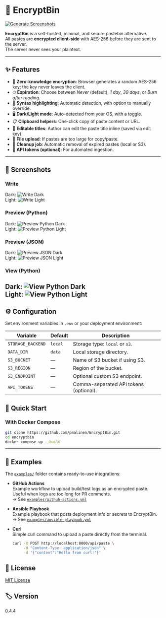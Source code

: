 # 🔐 EncryptBin

[![Generate Screenshots](https://github.com/pmalinen/EncryptBin/actions/workflows/screenshots.yml/badge.svg)](https://github.com/pmalinen/EncryptBin/actions/workflows/screenshots.yml)

**EncryptBin** is a self-hosted, minimal, and secure pastebin alternative.  
All pastes are **encrypted client-side** with AES-256 before they are sent to the server.  
The server never sees your plaintext.

---

## ✨ Features

- 🔑 **Zero-knowledge encryption**: Browser generates a random AES-256 key; the key never leaves the client.
- ⏱ **Expiration**: Choose between *Never* (default), *1 day*, *30 days*, or *Burn after reading*.
- 📄 **Syntax highlighting**: Automatic detection, with option to manually override.
- 🖥 **Dark/Light mode**: Auto-detected from your OS, with a toggle.
- 📋 **Clipboard helpers**: One-click copy of paste content or URL.
- 📝 **Editable titles**: Author can edit the paste title inline (saved via edit key).
- 📂 **File upload**: If pastes are too large for copy/paste.
- 🧹 **Cleanup job**: Automatic removal of expired pastes (local or S3).
- 🔑 **API tokens (optional)**: For automated ingestion.

---

## 📸 Screenshots

### Write
Dark: ![Write Dark](docs/screenshots/write-dark.png)  
Light: ![Write Light](docs/screenshots/write-light.png)

### Preview (Python)
Dark: ![Preview Python Dark](docs/screenshots/preview-python-dark.png)  
Light: ![Preview Python Light](docs/screenshots/preview-python-light.png)

### Preview (JSON)
Dark: ![Preview JSON Dark](docs/screenshots/preview-json-dark.png)  
Light: ![Preview JSON Light](docs/screenshots/preview-json-light.png)

### View (Python)
Dark: ![View Python Dark](docs/screenshots/view-python-dark.png)  
Light: ![View Python Light](docs/screenshots/view-python-light.png)  
---

## ⚙️ Configuration

Set environment variables in `.env` or your deployment environment:

| Variable            | Default | Description                          |
|---------------------|---------|--------------------------------------|
| `STORAGE_BACKEND`   | `local` | Storage type: `local` or `s3`.       |
| `DATA_DIR`          | `data`  | Local storage directory.             |
| `S3_BUCKET`         | —       | Name of S3 bucket if using S3.       |
| `S3_REGION`         | —       | Region of the bucket.                |
| `S3_ENDPOINT`       | —       | Optional custom S3 endpoint.         |
| `API_TOKENS`        | —       | Comma-separated API tokens (optional).|


## 🚀 Quick Start

### With Docker Compose
```bash
git clone https://github.com/pmalinen/EncryptBin.git
cd encryptbin
docker compose up --build
```

---

## 🔧 Examples

The [`examples/`](examples) folder contains ready-to-use integrations:

- **GitHub Actions**  
  Example workflow to upload build/test logs as an encrypted paste.  
  Useful when logs are too long for PR comments.  
  → See [`examples/github-actions.yml`](examples/github-actions.yml)

- **Ansible Playbook**  
  Example playbook that posts deployment info or secrets to EncryptBin.  
  → See [`examples/ansible-playbook.yml`](examples/ansible-playbook.yml)

- **Curl**  
  Simple curl command to upload a paste directly from the terminal.  
  ```bash
  curl -X POST http://localhost:8000/api/paste \
       -H "Content-Type: application/json" \
       -d '{"content":"Hello from curl!"}'

## 📝 License
[MIT License](LICENSE)

## 🏷 Version
0.4.4